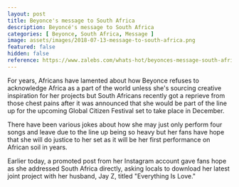 ```yaml
---
layout: post
title: Beyonce's message to South Africa
description: Beyoncé's message to South Africa
categories: [ Beyonce, South Africa, Message ]
image: assets/images/2018-07-13-message-to-south-africa.png
featured: false
hidden: false
reference: https://www.zalebs.com/whats-hot/beyonces-message-south-africa/
---
```

For years, Africans have lamented about how Beyonce refuses to acknowledge Africa as a part of the world unless she's sourcing creative inspiration for her projects but South Africans recently got a reprieve from those chest pains after it was announced that she would be part of the line up for the upcoming Global Citizen Festival set to take place in December. 

There have been various jokes about how she may just only perform four songs and leave due to the line up being so heavy but her fans have hope that she will do justice to her set as it will be her first performance on African soil in years. 

Earlier today, a promoted post from her Instagram account gave fans hope as she addressed South Africa directly, asking locals to download her latest joint project with her husband, Jay Z, titled "Everything Is Love." 
